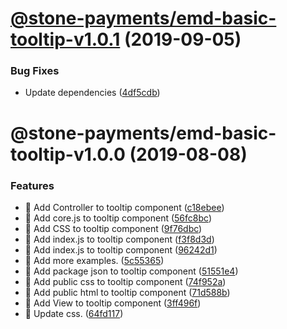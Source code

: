 # [@stone-payments/emd-basic-tooltip-v1.0.1](https://github.com/stone-payments/emerald-web-framework/compare/@stone-payments/emd-basic-tooltip-v1.0.0...@stone-payments/emd-basic-tooltip-v1.0.1) (2019-09-05)


### Bug Fixes

* Update dependencies ([4df5cdb](https://github.com/stone-payments/emerald-web-framework/commit/4df5cdb))

# @stone-payments/emd-basic-tooltip-v1.0.0 (2019-08-08)


### Features

* :construction: Add Controller to tooltip component ([c18ebee](https://github.com/stone-payments/emerald-web-framework/commit/c18ebee))
* :construction: Add core.js to tooltip component ([56fc8bc](https://github.com/stone-payments/emerald-web-framework/commit/56fc8bc))
* :construction: Add CSS to tooltip component ([9f76dbc](https://github.com/stone-payments/emerald-web-framework/commit/9f76dbc))
* :construction: Add index.js to tooltip component ([f3f8d3d](https://github.com/stone-payments/emerald-web-framework/commit/f3f8d3d))
* :construction: Add index.js to tooltip component ([96242d1](https://github.com/stone-payments/emerald-web-framework/commit/96242d1))
* :construction: Add more examples. ([5c55365](https://github.com/stone-payments/emerald-web-framework/commit/5c55365))
* :construction: Add package json to tooltip component ([51551e4](https://github.com/stone-payments/emerald-web-framework/commit/51551e4))
* :construction: Add public css to tooltip component ([74f952a](https://github.com/stone-payments/emerald-web-framework/commit/74f952a))
* :construction: Add public html to tooltip component ([71d588b](https://github.com/stone-payments/emerald-web-framework/commit/71d588b))
* :construction: Add View to tooltip component ([3ff496f](https://github.com/stone-payments/emerald-web-framework/commit/3ff496f))
* :lipstick: Update css. ([64fd117](https://github.com/stone-payments/emerald-web-framework/commit/64fd117))
